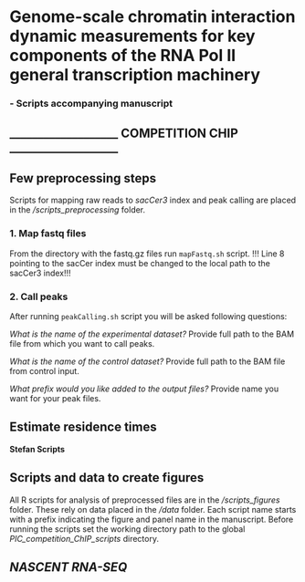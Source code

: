 # Genome-scale chromatin interaction dynamic measurements for key components of the RNA Pol II general transcription machinery

### - Scripts accompanying manuscript

## ___________________ COMPETITION CHIP ___________________

## Few preprocessing steps

Scripts for mapping raw reads to *sacCer3* index and peak calling are placed in the */scripts_preprocessing* folder.
### 1. Map fastq files
From the directory with the fastq.gz files run `mapFastq.sh` script. !!! Line 8 pointing to the sacCer
index must be changed to the local path to the sacCer3 index!!!

### 2. Call peaks

After running `peakCalling.sh` script you will be asked following questions:

*What is the name of the experimental dataset?*
Provide full path to the BAM file from which you want to call peaks.

*What is the name of the control dataset?*
Provide full path to the BAM file from control input.

*What prefix would you like added to the output files?*
Provide name you want for your peak files.

## Estimate residence times
**Stefan Scripts**

## Scripts and data to create figures

All R scripts for analysis of preprocessed files are in the */scripts_figures* folder. These rely on data placed in the */data* folder. Each script name starts with a prefix indicating the figure and panel name in the manuscript. Before running the scripts set the working directory path to the global *PIC_competition_ChIP_scripts* directory.


## ___________________NASCENT RNA-SEQ___________________
